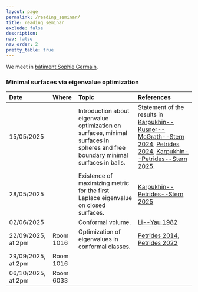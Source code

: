```yaml
---
layout: page
permalink: /reading_seminar/
title: reading_seminar
exclude: false
description: 
nav: false
nav_order: 2
pretty_table: true
---
```


<!-- _pages/reading_seminar.md -->

We meet in [bâtiment Sophie Germain](https://www.math.u-paris.fr/ufr/acces#venir_a_sophie_germain).

### Minimal surfaces via eigenvalue optimization

| Date | Where | Topic | References |
| :----- | :----- | :-------- | :------- |
| 15/05/2025 | | Introduction about eigenvalue optimization on surfaces, minimal surfaces in spheres and free boundary minimal surfaces in balls. | Statement of the results in [Karpukhin--Kusner--McGrath--Stern 2024](https://arxiv.org/abs/2402.13121), [Petrides 2024](https://arxiv.org/abs/2410.13347), [Karpukhin--Petrides--Stern 2025](https://arxiv.org/abs/2505.05293). |
| 28/05/2025 | | Existence of maximizing metric for the first Laplace eigenvalue on closed surfaces. | [Karpukhin--Petrides--Stern 2025](https://arxiv.org/abs/2505.05293) |
| 02/06/2025 | | Conformal volume. | [Li--Yau 1982](https://doi.org/10.1007/BF01399507) |
| 22/09/2025, at 2pm | Room 1016 | Optimization of eigenvalues in conformal classes. | [Petrides 2014](https://doi.org/10.1007/s00039-014-0292-5), [Petrides 2022](https://arxiv.org/abs/2211.15632) |
| 29/09/2025, at 2pm | Room 1016 | | |
| 06/10/2025, at 2pm | Room 6033 | | |
